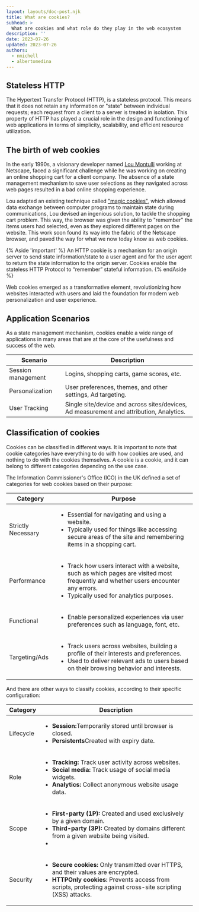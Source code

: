 ```yaml
---
layout: layouts/doc-post.njk
title: What are cookies?
subhead: >
  What are cookies and what role do they play in the web ecosystem
description: ''
date: 2023-07-26
updated: 2023-07-26
authors:
  - nmichell
  - albertomedina
---
```


## Stateless HTTP

The Hypertext Transfer Protocol (HTTP), is a stateless protocol. This means that it does not retain any information or "state" between individual requests; each request from a client to a server is treated in isolation. This property of HTTP has played a crucial role in the design and functioning of web applications in terms of simplicity, scalability, and efficient resource utilization.

## The birth of web cookies

In the early 1990s, a visionary developer named [Lou Montulli](https://en.wikipedia.org/wiki/Lou_Montulli) working at Netscape, faced a significant challenge while he was working on creating an online shopping cart for a client company. The absence of a state management mechanism to save user selections as they navigated across web pages resulted in a bad online shopping experience.

Lou adapted an existing technique called ["magic cookies"](https://en.wikipedia.org/wiki/Magic_cookie), which allowed data exchange between computer programs to maintain state during communications, Lou devised an ingenious solution, to tackle the shopping cart problem. This way, the browser was given the ability to "remember" the items users had selected, even as they explored different pages on the website. This work soon found its way into the fabric of the Netscape browser, and paved the way for what we now today know as web cookies.

{% Aside 'important' %}
An HTTP cookie is a mechanism for an origin server to send state information/state to a user agent and for the user agent to return the state information to the origin server. Cookies enable the stateless HTTP Protocol to “remember” stateful information.
{% endAside %}

Web cookies emerged as a transformative element, revolutionizing how websites interacted with users and laid the foundation for modern web personalization and user experience.

## Application Scenarios

As a state management mechanism, cookies enable a wide range of applications in many areas that are at the core of the usefulness and success of the web.

<table class="with-borders">
  <thead>
    <tr>
      <th>Scenario</th>
      <th>Description</th>
    </tr>
  </thead>
  <tr>
    <td>Session management</td>
    <td>Logins, shopping carts, game scores, etc.</td>
  </tr>
  <tr>
    <td>Personalization</td>
    <td>User preferences, themes, and other settings, Ad targeting.</td>
  </tr>
  <tr>
    <td>User Tracking</td>
    <td>Single site/device and across sites/devices, Ad measurement and attribution, Analytics.</td>
  </tr>
</table>

## Classification of cookies

Cookies can be classified in different ways. It is important to note that cookie categories have everything to do with how cookies are used, and nothing to do with the cookies themselves. A cookie is a cookie, and it can belong to different categories depending on the use case.

The Information Commissioner's Office (ICO) in the UK defined a set of categories for web cookies based on their purpose:

<table class="with-borders">
  <thead>
    <tr>
      <th>Category</th>
      <th>Purpose</th>
    </tr>
  </thead>
  <tr>
    <td>Strictly Necessary</td>
    <td>
      <ul>
        <li>Essential for navigating and using a website.</li>
        <li>Typically used for things like accessing secure areas of the site and remembering items in a shopping cart.</li>
      </ul>
    </td>
  </tr>
  <tr>
    <td>Performance</td>
    <td>
      <ul>
        <li>Track how users interact with a website, such as which pages are visited most frequently and whether users encounter any errors.</li>
        <li>Typically used for analytics purposes.</li>
      <ul>
    </td>
  </tr>
  <tr>
    <td>Functional</td>
    <td>
      <ul>
        <li>Enable personalized experiences via user preferences such as language, font, etc.</li>
      </ul>
    </td>
  </tr>
  <tr>
    <td>Targeting/Ads</td>
    <td>
      <ul>
        <li>Track users across websites, building a profile of their interests and preferences.</li>
        <li>Used to deliver relevant  ads to users based on their browsing behavior and interests.</li>
      </ul>
    </td>
  </tr>
</table>

And there are other ways to classify cookies, according to their specific configuration:

<table class="with-borders">
  <thead>
    <tr>
      <th>Category</th>
      <th>Description</th>
    </tr>
  </thead>
  <tr>
    <td>Lifecycle</td>
    <td>
      <ul>
        <li><b>Session:</b>Temporarily stored until browser is closed.</li>
        <li><b>Persistents</b>Created with expiry date.</li>
      </ul>
    </td>
  </tr>
  <tr>
    <td>Role</td>
    <td>
      <ul>
          <li><b>Tracking:</b> Track user activity across websites. </li>
          <li><b>Social media:</b> Track usage of social media widgets.</li>
          <li><b>Analytics:</b> Collect anonymous website usage data.</li>
      </ul>
    </td>
  </tr>
  <tr>
    <td>Scope</td>
    <td>
      <ul>
          <li><b>First-party (1P):</b> Created and used exclusively by a given domain.</li>
          <li><b>Third-party (3P): </b> Created by domains different from a given website being visited.</li>
          <li><b></b></li>
      </ul>    
    </td>
  </tr>
  <tr>
    <td>Security</td>
    <td>
      <ul>
          <li><b>Secure cookies:</b> Only transmitted over HTTPS, and their values are encrypted.</li>
          <li><b>HTTPOnly cookies:</b> Prevents access from scripts, protecting against cross-site scripting (XSS) attacks.</li>
      </ul>    
    </td>
  </tr>
</table>
